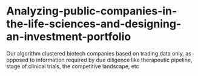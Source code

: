# Analyzing-public-companies-in-the-life-sciences-and-designing-an-investment-portfolio
Our algorithm clustered biotech companies based on trading data only, as opposed to information required by due diligence like therapeutic pipeline, stage of clinical trials, the competitive landscape, etc
